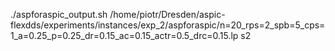 ./aspforaspic_output.sh /home/piotr/Dresden/aspic-flexdds/experiments/instances/exp_2/aspforaspic/n=20_rps=2_spb=5_cps=1_a=0.25_p=0.25_dr=0.15_ac=0.15_actr=0.5_drc=0.15.lp s2

